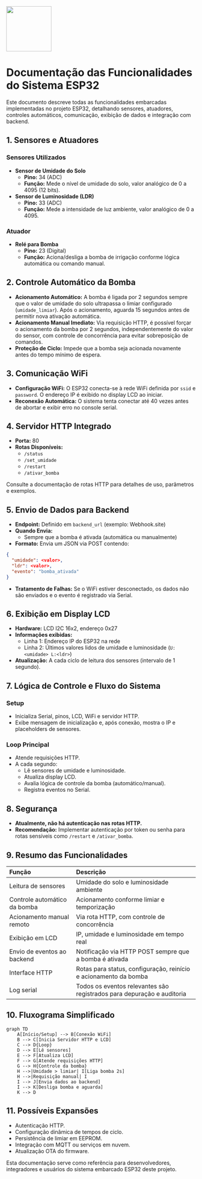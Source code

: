 <img src="https://r2cdn.perplexity.ai/pplx-full-logo-primary-dark%402x.png" class="logo" width="120"/>

# Documentação das Funcionalidades do Sistema ESP32

Este documento descreve todas as funcionalidades embarcadas implementadas no projeto ESP32, detalhando sensores, atuadores, controles automáticos, comunicação, exibição de dados e integração com backend.

## 1. Sensores e Atuadores

### Sensores Utilizados

- **Sensor de Umidade do Solo**
    - **Pino:** 34 (ADC)
    - **Função:** Mede o nível de umidade do solo, valor analógico de 0 a 4095 (12 bits).
- **Sensor de Luminosidade (LDR)**
    - **Pino:** 33 (ADC)
    - **Função:** Mede a intensidade de luz ambiente, valor analógico de 0 a 4095.


### Atuador

- **Relé para Bomba**
    - **Pino:** 23 (Digital)
    - **Função:** Aciona/desliga a bomba de irrigação conforme lógica automática ou comando manual.


## 2. Controle Automático da Bomba

- **Acionamento Automático:**
A bomba é ligada por 2 segundos sempre que o valor de umidade do solo ultrapassa o limiar configurado (`umidade_limiar`). Após o acionamento, aguarda 15 segundos antes de permitir nova ativação automática.
- **Acionamento Manual Imediato:**
Via requisição HTTP, é possível forçar o acionamento da bomba por 2 segundos, independentemente do valor do sensor, com controle de concorrência para evitar sobreposição de comandos.
- **Proteção de Ciclo:**
Impede que a bomba seja acionada novamente antes do tempo mínimo de espera.


## 3. Comunicação WiFi

- **Configuração WiFi:**
O ESP32 conecta-se à rede WiFi definida por `ssid` e `password`. O endereço IP é exibido no display LCD ao iniciar.
- **Reconexão Automática:**
O sistema tenta conectar até 40 vezes antes de abortar e exibir erro no console serial.


## 4. Servidor HTTP Integrado

- **Porta:** 80
- **Rotas Disponíveis:**
    - `/status`
    - `/set_umidade`
    - `/restart`
    - `/ativar_bomba`

Consulte a documentação de rotas HTTP para detalhes de uso, parâmetros e exemplos.

## 5. Envio de Dados para Backend

- **Endpoint:** Definido em `backend_url` (exemplo: Webhook.site)
- **Quando Envia:**
    - Sempre que a bomba é ativada (automática ou manualmente)
- **Formato:**
Envia um JSON via POST contendo:

```json
{
  "umidade": <valor>,
  "ldr": <valor>,
  "evento": "bomba_ativada"
}
```

- **Tratamento de Falhas:**
Se o WiFi estiver desconectado, os dados não são enviados e o evento é registrado via Serial.


## 6. Exibição em Display LCD

- **Hardware:** LCD I2C 16x2, endereço 0x27
- **Informações exibidas:**
    - Linha 1: Endereço IP do ESP32 na rede
    - Linha 2: Últimos valores lidos de umidade e luminosidade (`U:<umidade> L:<ldr>`)
- **Atualização:**
A cada ciclo de leitura dos sensores (intervalo de 1 segundo).


## 7. Lógica de Controle e Fluxo do Sistema

### Setup

- Inicializa Serial, pinos, LCD, WiFi e servidor HTTP.
- Exibe mensagem de inicialização e, após conexão, mostra o IP e placeholders de sensores.


### Loop Principal

- Atende requisições HTTP.
- A cada segundo:
    - Lê sensores de umidade e luminosidade.
    - Atualiza display LCD.
    - Avalia lógica de controle da bomba (automático/manual).
    - Registra eventos no Serial.


## 8. Segurança

- **Atualmente, não há autenticação nas rotas HTTP.**
- **Recomendação:** Implementar autenticação por token ou senha para rotas sensíveis como `/restart` e `/ativar_bomba`.


## 9. Resumo das Funcionalidades

| Função | Descrição |
| :-- | :-- |
| Leitura de sensores | Umidade do solo e luminosidade ambiente |
| Controle automático da bomba | Acionamento conforme limiar e temporização |
| Acionamento manual remoto | Via rota HTTP, com controle de concorrência |
| Exibição em LCD | IP, umidade e luminosidade em tempo real |
| Envio de eventos ao backend | Notificação via HTTP POST sempre que a bomba é ativada |
| Interface HTTP | Rotas para status, configuração, reinício e acionamento da bomba |
| Log serial | Todos os eventos relevantes são registrados para depuração e auditoria |

## 10. Fluxograma Simplificado

```mermaid
graph TD
    A[Início/Setup] --> B[Conexão WiFi]
    B --> C[Inicia Servidor HTTP e LCD]
    C --> D{Loop}
    D --> E[Lê sensores]
    E --> F[Atualiza LCD]
    F --> G[Atende requisições HTTP]
    G --> H{Controle da bomba}
    H -->|Umidade > limiar| I[Liga bomba 2s]
    H -->|Requisição manual| I
    I --> J[Envia dados ao backend]
    I --> K[Desliga bomba e aguarda]
    K --> D
```


## 11. Possíveis Expansões

- Autenticação HTTP.
- Configuração dinâmica de tempos de ciclo.
- Persistência de limiar em EEPROM.
- Integração com MQTT ou serviços em nuvem.
- Atualização OTA do firmware.

Esta documentação serve como referência para desenvolvedores, integradores e usuários do sistema embarcado ESP32 deste projeto.

